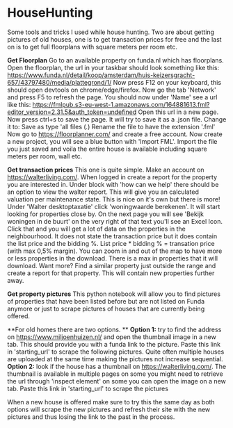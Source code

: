 # HouseHunting
Some tools and tricks I used while house hunting. Two are about getting pictures of old houses, one is to get transaction prices for free and the last on is to get full floorplans with square meters per room etc.

**Get Floorplan**
Go to an available property on funda.nl which has floorplans. Open the floorplan, the url in your taskbar should look something like this:
https://www.funda.nl/detail/koop/amsterdam/huis-keizersgracht-657/43797480/media/plattegrond/1/
Now press F12 on your keyboard, this should open devtools on chrome/edge/firefox. Now go the tab 'Network' and press F5 to refresh the page. You should now under 'Name' see a url like this:
https://fmlpub.s3-eu-west-1.amazonaws.com/164881613.fml?editor_version=2.31.5&auth_token=undefined
Open this url in a new page. Now press ctrl+s to save the page. It will try to save it as a .json file. Change it to: Save as type 'all files (*.*) Rename the file to have the extension '.fml' 
Now go to https://floorplanner.com/ and create a free account. Now create a new project, you will see a blue button with 'Import FML'. Import the file you just saved and voila the entire house is available including square meters per room, wall etc. 

**Get transaction prices**
This one is quite simple. Make an account on https://walterliving.com/. When logged in create a report for the property you are interested in. Under block with 'how can we help' there should be an option to view the walter report. This will give you an calculated valuation per maintenance state. This is nice on it's own but there is more! Under 'Walter desktoptaxatie' click 'woningwaarde berekenen'. It will start looking for properties close by. On the next page you will see 'Bekijk woningen in de buurt' on the very right of that text you'll see an Excel Icon. Click that and you will get a lot of data on the properties in the neighbourhood. It does not state the transaction price but it does contain the list price and the bidding %. List price * bidding % = transation price (with max 0,5% margin). You can zoom in and out of the map to have more or less properties in the download. There is a max in properties that it will download. Want more? Find a similar property just outside the range and create a report for that property. This will contain new properties further away.

**Get property pictures**
This python notebook will allow you to find pictures of properties that have been listed before but are not listed on Funda anymore or just to scrape pictures of houses that are currently being offered. 

**For old homes there are two options. **
**Option 1:** try to find the address on https://www.miljoenhuizen.nl/ and open the thumbnail image in a new tab. This should provide you with a funda link to the picture. Paste this link in 'starting_url' to scrape the following pictures. Quite often multiple houses are uploaded at the same time making the pictures not increase sequential.
**Option 2:** look if the house has a thumbnail on https://walterliving.com/. The thumbnail is available in multiple pages on some you might need to retrieve the url through 'inspect element' on some you can open the image on a new tab. Paste this link in 'starting_url' to scrape the pictures

When a new house is offered make sure to try this the same day as both options will scrape the new pictures and refresh their site 
with the new pictures and thus losing the link to the past in the process. 

